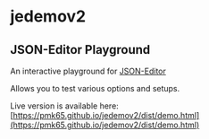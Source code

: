 # jedemov2
## JSON-Editor Playground

An interactive playground for [JSON-Editor](https://github.com/json-editor/json-editor)

Allows you to test various options and setups.

Live version is available here: [https://pmk65.github.io/jedemov2/dist/demo.html](https://pmk65.github.io/jedemov2/dist/demo.html)
